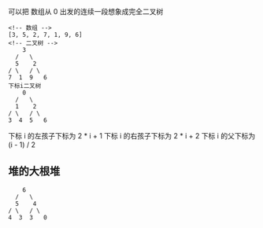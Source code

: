 可以把 数组从 0 出发的连续一段想象成完全二叉树

```
<!-- 数组 -->
[3, 5, 2, 7, 1, 9, 6]
<!-- 二叉树 -->
    3
  /   \
  5    2
/ \   / \
7  1  9   6
下标i二叉树
    0
  /   \
  1    2
/ \   / \
3  4  5   6
```

下标 i 的左孩子下标为 2 \* i + 1
下标 i 的右孩子下标为 2 \* i + 2
下标 i 的父下标为 (i - 1) / 2

## 堆的大根堆

```
    6
  /   \
  5    4
/ \   / \
4  3  3   0
```
